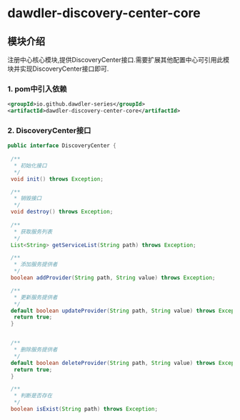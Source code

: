 # dawdler-discovery-center-core

## 模块介绍

注册中心核心模块,提供DiscoveryCenter接口.需要扩展其他配置中心可引用此模块并实现DiscoveryCenter接口即可.

### 1. pom中引入依赖

```xml
<groupId>io.github.dawdler-series</groupId>
<artifactId>dawdler-discovery-center-core</artifactId>
```

### 2. DiscoveryCenter接口

```java
public interface DiscoveryCenter {
 
 /**
  * 初始化接口
  */
 void init() throws Exception;

 /**
  * 销毁接口
  */
 void destroy() throws Exception;
 
 /**
  * 获取服务列表
  */
 List<String> getServiceList(String path) throws Exception;

 /**
  * 添加服务提供者
  */
 boolean addProvider(String path, String value) throws Exception;

 /**
  * 更新服务提供者
  */
 default boolean updateProvider(String path, String value) throws Exception {
  return true;
 }


 /**
  * 删除服务提供者
  */
 default boolean deleteProvider(String path, String value) throws Exception {
  return true;
 }

 /**
  * 判断是否存在
  */
 boolean isExist(String path) throws Exception;

```
